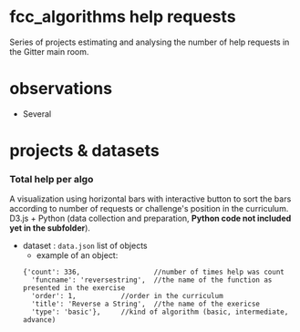 # fcc_algorithms help requests

Series of projects estimating and analysing the number of help requests in the Gitter main room.

# observations

* Several

# projects & datasets

### Total help per algo

A visualization using horizontal bars with interactive button to sort the bars according to number of requests or challenge's position in the curriculum. D3.js + Python (data collection and preparation, **Python code not included yet in the subfolder**).

* dataset : `data.json` list of objects
	* example of an object:
	```
	{'count': 336,                  //number of times help was count
	  'funcname': 'reversestring',	//the name of the function as presented in the exercise
	  'order': 1,			//order in the curriculum
	  'title': 'Reverse a String',	//the name of the exericse
	  'type': 'basic'},		//kind of algorithm (basic, intermediate, advance)
	```	
